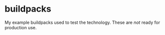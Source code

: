 # buildpacks

My example buildpacks used to test the technology. These are *not* ready for production use.